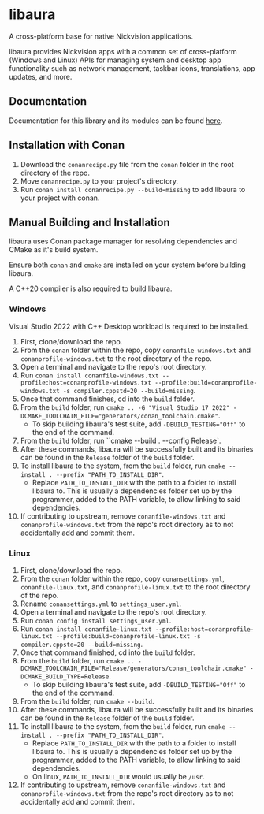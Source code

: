 # libaura

A cross-platform base for native Nickvision applications.

libaura provides Nickvision apps with a common set of cross-platform (Windows and Linux) APIs for managing system and desktop app functionality such as network management, taskbar icons, translations, app updates, and more.

## Documentation

Documentation for this library and its modules can be found [here](/docs).

## Installation with Conan

1. Download the `conanrecipe.py` file from the `conan` folder in the root directory of the repo.
1. Move `conanrecipe.py` to your project's directory.
1. Run `conan install conanrecipe.py --build=missing` to add libaura to your project with conan. 

## Manual Building and Installation
libaura uses Conan package manager for resolving dependencies and CMake as it's build system.

Ensure both `conan` and `cmake` are installed on your system before building libaura.

A C++20 compiler is also required to build libaura.

### Windows
Visual Studio 2022 with C++ Desktop workload is required to be installed.

1. First, clone/download the repo.
1. From the `conan` folder within the repo, copy `conanfile-windows.txt` and `conanprofile-windows.txt` to the root directory of the repo.
1. Open a terminal and navigate to the repo's root directory.
1. Run `conan install conanfile-windows.txt --profile:host=conanprofile-windows.txt --profile:build=conanprofile-windows.txt -s compiler.cppstd=20 --build=missing`.
1. Once that command finishes, cd into the `build` folder.
1. From the `build` folder, run `cmake .. -G "Visual Studio 17 2022" -DCMAKE_TOOLCHAIN_FILE="generators/conan_toolchain.cmake"`.
    - To skip building libaura's test suite, add `-DBUILD_TESTING="Off"` to the end of the command.
1. From the `build` folder, run ``cmake --build . --config Release`.
1. After these commands, libaura will be successfully built and its binaries can be found in the `Release` folder of the `build` folder.
1. To install libaura to the system, from the `build` folder, run `cmake --install . --prefix "PATH_TO_INSTALL_DIR"`.
    - Replace `PATH_TO_INSTALL_DIR` with the path to a folder to install libaura to. This is usually a dependencies folder set up by the programmer, added to the PATH variable, to allow linking to said dependencies.
1. If contributing to upstream, remove `conanfile-windows.txt` and `conanprofile-windows.txt` from the repo's root directory as to not accidentally add and commit them.

### Linux
1. First, clone/download the repo.
1. From the `conan` folder within the repo, copy `conansettings.yml`, `conanfile-linux.txt`, and `conanprofile-linux.txt` to the root directory of the repo.
1. Rename `conansettings.yml` to `settings_user.yml`.
1. Open a terminal and navigate to the repo's root directory.
1. Run `conan config install settings_user.yml`.
1. Run `conan install conanfile-linux.txt --profile:host=conanprofile-linux.txt --profile:build=conanprofile-linux.txt -s compiler.cppstd=20 --build=missing`.
1. Once that command finished, cd into the `build` folder.
1. From the `build` folder, run `cmake .. -DCMAKE_TOOLCHAIN_FILE="Release/generators/conan_toolchain.cmake" -DCMAKE_BUILD_TYPE=Release`.
    - To skip building libaura's test suite, add `-DBUILD_TESTING="Off"` to the end of the command.
1. From the `build` folder, run `cmake --build`.
1. After these commands, libaura will be successfully built and its binaries can be found in the `Release` folder of the `build` folder.
1. To install libaura to the system, from the `build` folder, run `cmake --install . --prefix "PATH_TO_INSTALL_DIR"`.
    - Replace `PATH_TO_INSTALL_DIR` with the path to a folder to install libaura to. This is usually a dependencies folder set up by the programmer, added to the PATH variable, to allow linking to said dependencies.
    - On linux, `PATH_TO_INSTALL_DIR` would usually be `/usr`.
1. If contributing to upstream, remove `conanfile-windows.txt` and `conanprofile-windows.txt` from the repo's root directory as to not accidentally add and commit them.